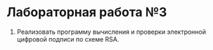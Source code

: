Лабораторная работа №3
==================================
1. Реализовать программу вычисления и проверки электронной цифровой подписи по схеме RSA.